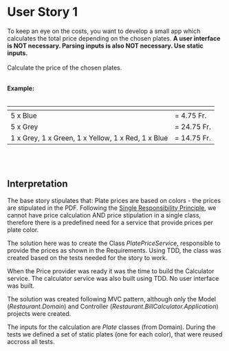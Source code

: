 # User Story 1

To keep an eye on the costs, you want to develop a small app which calculates the total price depending on the chosen plates. **A user interface is NOT necessary. Parsing inputs is also NOT necessary. Use static inputs.**<br><br>Calculate the price of the chosen plates.
<br><br>

**Example:**
<br><br>

| <!-- -->                                         | <!-- -->   |
|--------------------------------------------------|------------|
|5 x Blue                                          | = 4.75 Fr. |
|5 x Grey                                          | = 24.75 Fr.|
|1 x Grey, 1 x Green, 1 x Yellow, 1 x Red, 1 x Blue| = 14.75 Fr.|
<br><br>

## Interpretation

The base story stipulates that:
Plate prices are based on colors - the prices are stipulated in the PDF. Following the [Single Responsibility Principle](https://en.wikipedia.org/wiki/Single-responsibility_principle), we cannot have price calculation AND price stipulation in a single class, therefore there is a predefined need for a service that provide prices per plate color.

The solution here was to create the Class *PlatePriceService*, responsible to provide the prices as shown in the Requirements.
Using TDD, the class was created based on the tests needed for the story to work.

When the Price provider was ready it was the time to build the Calculator service.
The calculator service was also built using TDD. No user interface was built.

The solution was created following MVC pattern, although only the Model (*Restaurant.Domain*) and Controller (*Restaurant.BillCalculator.Application*) projects were created.

The inputs for the calculation are *Plate* classes (from Domain). During the tests we defined a set of static plates (one for each color), that were reused accross all tests.